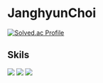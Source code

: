 # JanghyunChoi

[![Solved.ac Profile](http://mazassumnida.wtf/api/v2/generate_badge?boj=ccmuk58)](https://solved.ac/ccmuk58/)

## Skils

<img src="https://img.shields.io/badge/CPP-00599C?style=flat-square&logo=Cplusplus&logoColor=white"/></a>
<img src="https://img.shields.io/badge/CS-512BD4?style=flat-square&logo=CSharp&logoColor=white"/></a>
<img src="https://img.shields.io/badge/Unity-000000?style=flat-square&logo=Unity&logoColor=white"/></a>
